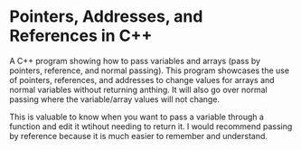 # Pointers, Addresses, and References in C++
A C++ program showing how to pass variables and arrays (pass by pointers, reference, and normal passing). This program showcases the use of pointers, references, and addresses
to change values for arrays and normal variables without returning anthing.
It will also go over normal passing where the variable/array
values will not change.

This is valuable to know when you want to pass a variable through a function
and edit it wtihout needing to return it. I would recommend passing by reference because it is much easier to
remember and understand.
